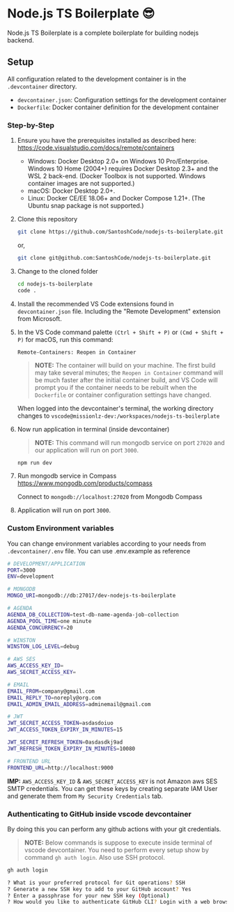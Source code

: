# Node.js TS Boilerplate 😎

Node.js TS Boilerplate is a complete boilerplate for building nodejs backend.

## Setup

All configuration related to the development container is in the `.devcontainer` directory.

- `devcontainer.json`: Configuration settings for the development container
- `Dockerfile`: Docker container definition for the development container

### Step-by-Step

1. Ensure you have the prerequisites installed as described here: <https://code.visualstudio.com/docs/remote/containers>

    - Windows: Docker Desktop 2.0+ on Windows 10 Pro/Enterprise. Windows 10 Home (2004+) requires Docker Desktop 2.3+ and the WSL 2 back-end. (Docker Toolbox is not supported. Windows container images are not supported.)
    - macOS: Docker Desktop 2.0+.
    - Linux: Docker CE/EE 18.06+ and Docker Compose 1.21+. (The Ubuntu snap package is not supported.)

2. Clone this repository

    ```BASH
    git clone https://github.com/SantoshCode/nodejs-ts-boilerplate.git
    ```

    or,

    ```BASH
    git clone git@github.com:SantoshCode/nodejs-ts-boilerplate.git
    ```

3. Change to the cloned folder

    ```BASH
    cd nodejs-ts-boilerplate
    code .
    ```

4. Install the recommended VS Code extensions found in `devcontainer.json` file. Including the "Remote Development" extension from Microsoft.

5. In the VS Code command palette `(Ctrl + Shift + P)` or `(Cmd + Shift + P)` for macOS, run this command:

    ```VSCODE
    Remote-Containers: Reopen in Container
    ```

    > **NOTE:** The container will build on your machine. The first build may take several minutes; the `Reopen in Container` command will be much faster after the initial container build, and VS Code will prompt you if the container needs to be rebuilt when the `Dockerfile` or container configuration settings have changed.

    When logged into the devcontainer's terminal, the working directory changes to `vscode@missionlz-dev:/workspaces/nodejs-ts-boilerplate`

6. Now run application in terminal (inside devcontainer)

    > **NOTE:** This command will run mongodb service on port `27020` and our application will run on port `3000`.

    ```BASH
    npm run dev
    ```

7. Run mongodb service in Compass <https://www.mongodb.com/products/compass>

    Connect to `mongodb://localhost:27020` from Mongodb Compass

8. Application will run on port `3000`.

### Custom Environment variables

You can change environment variables according to your needs from `.devcontainer/.env` file. You can use .env.example as reference

```bash
# DEVELOPMENT/APPLICATION
PORT=3000
ENV=development

# MONGODB
MONGO_URI=mongodb://db:27017/dev-nodejs-ts-boilerplate

# AGENDA
AGENDA_DB_COLLECTION=test-db-name-agenda-job-collection
AGENDA_POOL_TIME=one minute
AGENDA_CONCURRENCY=20

# WINSTON
WINSTON_LOG_LEVEL=debug

# AWS SES
AWS_ACCESS_KEY_ID=
AWS_SECRET_ACCESS_KEY=

# EMAIL
EMAIL_FROM=company@gmail.com
EMAIL_REPLY_TO=noreply@org.com
EMAIL_ADMIN_EMAIL_ADDRESS=adminemail@gmail.com

# JWT
JWT_SECRET_ACCESS_TOKEN=asdasdoiuo
JWT_ACCESS_TOKEN_EXPIRY_IN_MINUTES=15

JWT_SECRET_REFRESH_TOKEN=0asdasdkj9ad
JWT_REFRESH_TOKEN_EXPIRY_IN_MINUTES=10080

# FRONTEND URL
FRONTEND_URL=http://localhost:9000
```

**IMP:** `AWS_ACCESS_KEY_ID` & `AWS_SECRET_ACCESS_KEY` is not Amazon aws SES SMTP credentials. You can get these keys by creating separate IAM User and generate them from `My Security Credentials` tab.

### Authenticating to GitHub inside vscode devcontainer

By doing this you can perform any github actions with your git credentials.

> **NOTE:** Below commands is suppose to execute inside terminal of vscode devcontainer. You need to perform every setup show by command `gh auth login`. Also use SSH protocol.

```BASH
gh auth login

? What is your preferred protocol for Git operations? SSH
? Generate a new SSH key to add to your GitHub account? Yes
? Enter a passphrase for your new SSH key (Optional)
? How would you like to authenticate GitHub CLI? Login with a web browser
```
